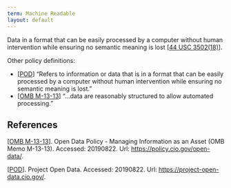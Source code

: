 ```yaml
---
term: Machine Readable
layout: default
---
```

Data in a format that can be easily processed by a computer without human intervention while ensuring no semantic meaning is lost [[44 USC 3502(18)](https://uscode.house.gov/view.xhtml?req=granuleid:USC-prelim-title44-section3502&num=0&edition=prelim#substructure-location_18)].

Other policy definitions:
  - [[POD]] “Refers to information or data that is in a format that can be easily processed by a computer without human intervention while ensuring no semantic meaning is lost.”
  - [[OMB M-13-13]] “…data are reasonably structured to allow automated processing.”


## References
[[OMB M-13-13]]. Open Data Policy - Managing Information as an Asset (OMB Memo M-13-13). Accessed: 20190822. Url: <https://policy.cio.gov/open-data/>.

[[POD]]. Project Open Data.  Accessed: 20190822. Url: <https://project-open-data.cio.gov/>.


[OMB M-13-13]: https://policy.cio.gov/open-data/
[POD]: https://project-open-data.cio.gov/glossary/#machine-readable-file
